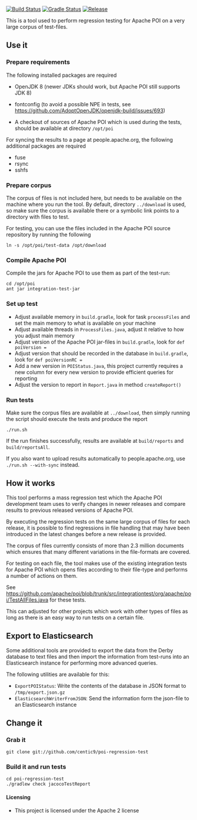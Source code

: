 [![Build Status](https://travis-ci.org/centic9/poi-regression-test.svg)](https://travis-ci.org/centic9/poi-regression-test) 
[![Gradle Status](https://gradleupdate.appspot.com/centic9/poi-regression-test/status.svg?branch=master)](https://gradleupdate.appspot.com/centic9/poi-regression-test/status)
[![Release](https://img.shields.io/github/release/centic9/poi-regression-test.svg)](https://github.com/centic9/poi-regression-test/releases)

This is a tool used to perform regression testing for Apache POI on a very large corpus of test-files.

## Use it

### Prepare requirements

The following installed packages are required

* OpenJDK 8 (newer JDKs should work, but Apache POI still supports JDK 8)
* fontconfig (to avoid a possible NPE in tests, see https://github.com/AdoptOpenJDK/openjdk-build/issues/693)

* A checkout of sources of Apache POI which is used during the tests, should be available 
 at directory `/opt/poi`

For syncing the results to a page at people.apache.org, the following additional packages are required

- fuse
- rsync
- sshfs

### Prepare corpus

The corpus of files is not included here, but needs to be available on the machine where
you run the tool. By default, directory `../download` is used, so make sure the corpus is 
available there or a symbolic link points to a directory with files to test.

For testing, you can use the files included in the Apache POI source repository by running the following

`ln -s /opt/poi/test-data /opt/download`

### Compile Apache POI

Compile the jars for Apache POI to use them as part of the test-run:

    cd /opt/poi
    ant jar integration-test-jar

### Set up test

* Adjust available memory in `build.gradle`, look for task `processFiles` and set the main
memory to what is available on your machine
* Adjust available threads in `ProcessFiles.java`, adjust it relative to how you adjust main memory
* Adjust version of the Apache POI jar-files in `build.gradle`, look for `def poiVersion =`
* Adjust version that should be recorded in the database in `build.gradle`, look for `def poiVersionRC =`
* Add a new version in `POIStatus.java`, this project currently requires a new column for every new version
to provide efficient queries for reporting
* Adjust the version to report in `Report.java` in method `createReport()` 

### Run tests

Make sure the corpus files are available at `../download`, then simply running the script should
execute the tests and produce the report

`./run.sh`

If the run finishes successfully, results are available at `build/reports` and `build/reportsAll`.

If you also want to upload results automatically to people.apache.org, use `./run.sh --with-sync` instead.

## How it works

This tool performs a mass regression test which the Apache POI development team uses to verify changes
in newer releases and compare results to previous released versions of Apache POI.

By executing the regression tests on the same large corpus of files for each release, it is possible
to find regressions in file handling that may have been introduced in the latest changes before a
new release is provided.

The corpus of files currently consists of more than 2.3 million documents which ensures that 
many different variations in the file-formats are covered.

For testing on each file, the tool makes use of the existing integration tests for Apache POI which
opens files according to their file-type and performs a number of actions on them.

See https://github.com/apache/poi/blob/trunk/src/integrationtest/org/apache/poi/TestAllFiles.java for
these tests. 

This can adjusted for other projects which work with other types of files as long as there is an easy 
way to run tests on a certain file.  

## Export to Elasticsearch

Some additional tools are provided to export the data from the Derby database to text files
and then import the information from test-runs into an Elasticsearch instance for performing
more advanced queries.

The following utilities are available for this:

* `ExportPOIStatus`: Write the contents of the database in JSON format to `/tmp/export.json.gz`
* `ElasticsearchWriterFromJSON`: Send the information form the json-file to an Elasticsearch instance 

## Change it

### Grab it

    git clone git://github.com/centic9/poi-regression-test

### Build it and run tests

	cd poi-regression-test
	./gradlew check jacocoTestReport

#### Licensing

* This project is licensed under the Apache 2 license

